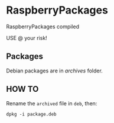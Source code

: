 RaspberryPackages
=================

RaspberryPackages compiled

USE @ your risk!


## Packages

Debian packages are in *archives* folder.


## HOW TO

Rename the `archived` file in `deb`, then:

```shell
dpkg -i package.deb
```

